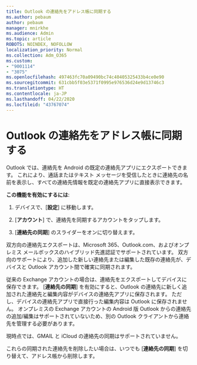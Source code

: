 ```yaml
---
title: Outlook の連絡先をアドレス帳に同期する
ms.author: pebaum
author: pebaum
manager: mnirkhe
ms.audience: Admin
ms.topic: article
ROBOTS: NOINDEX, NOFOLLOW
localization_priority: Normal
ms.collection: Adm_O365
ms.custom:
- "9001114"
- "3075"
ms.openlocfilehash: 497463fc70a09490bc74c40405325433b4ce0e90
ms.sourcegitcommit: 631cbb5f03e5371f0995e976536d24e9d13746c3
ms.translationtype: HT
ms.contentlocale: ja-JP
ms.lasthandoff: 04/22/2020
ms.locfileid: "43767074"
---
```

# <a name="sync-my-outlook-contacts-to-my-address-book"></a>Outlook の連絡先をアドレス帳に同期する

Outlook では、連絡先を Android の既定の連絡先アプリにエクスポートできます。 これにより、通話またはテキスト メッセージを受信したときに連絡先の名前を表示し、すべての連絡先情報を既定の連絡先アプリに直接表示できます。
 
**この機能を有効にするには**:
 
1. デバイスで、[**設定**] に移動します。

2. [**アカウント**] で、連絡先を同期するアカウントをタップします。

3. [**連絡先の同期**] のスライダーをオンに切り替えます。
 
双方向の連絡先エクスポートは、Microsoft 365、Outlook.com、およびオンプレミス メールボックスのハイブリッド先進認証でサポートされています。 双方向のサポートにより、追加した新しい連絡先または編集した既存の連絡先が、デバイスと Outlook アカウント間で確実に同期されます。
 
従来の Exchange アカウントの場合は、連絡先をエクスポートしてデバイスに保存できます。 [**連絡先の同期**] を有効にすると、Outlook の連絡先に新しく追加された連絡先と編集内容がデバイスの連絡先アプリに保存されます。 ただし、デバイスの連絡先アプリで直接行った編集内容は Outlook に保存されません。 オンプレミスの Exchange アカウントの Android 版 Outlook からの連絡先の追加/編集はサポートされていないため、別の Outlook クライアントから連絡先を管理する必要があります。
 
現時点では、GMAIL と iCloud の連絡先の同期はサポートされていません。
 
これらの同期された連絡先を削除したい場合は、いつでも [**連絡先の同期**] を切り替えて、アドレス帳から削除します。
